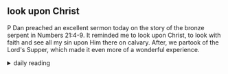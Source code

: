 ## look upon Christ

P Dan preached an excellent sermon today on the story of the bronze serpent in Numbers 21:4-9. It reminded me to look upon Christ, to look with faith and see all my sin upon Him there on calvary. After, we partook of the Lord's Supper, which made it even more of a wonderful experience.

<details markdown="1">
<summary>daily reading</summary>

| {{ page.date | date: "%B %-d, %Y" }} |
| :-------------: |
| [Ex. 19; Luke 22; Job 37; 2 Cor. 7]({% link _Bible/Bible-year-2.md %}) |
| [BC 21]({% link _bc/bc-month-1.md %}) |
| [The Athanasian Creed](https://threeforms.org/the-athanasian-creed/) |

</details>